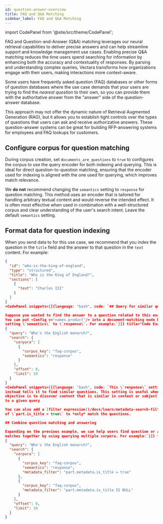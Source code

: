 ```yaml
---
id: question-answer-overview
title: FAQ and Q&A Matching
sidebar_label: FAQ and Q&A Matching
---
```



import CodePanel from '@site/src/theme/CodePanel';


FAQ and Question-and-Answer (Q&A) matching leverages our neural retrieval 
capabilities to deliver precise answers and can help streamline support 
and knowledge management use cases. Enabling precise Q&A matching reduces the 
time users spend searching for information by enhancing both the accuracy and 
contextuality of responses. By parsing and understanding complex queries, 
Vectara transforms how organizations engage with their users, making 
interactions more context-aware.

Some users have frequently asked question (FAQ) databases or other forms of 
question databases where the use case demands that your users are trying to 
find the *nearest question* to their own, so you can provide them with the 
authoritative answer from the "answer" side of the question-answer database.

This approach may not offer the dynamic nature of Retrieval Augmented 
Generation (RAG), but it allows you to establish tight controls over the 
types of questions that users can ask and receive authorizative answers. 
These question-answer systems can be great for building RFP-answering systems 
for employees and FAQ lookups for customers.

## Configure corpus for question matching

During corpus creation, set `documents_are_questions` to `true` to configures 
the corpus to use the query encoder for both indexing and querying. This is 
ideal for direct question-to-question matching, ensuring that the encoder 
used for indexing is aligned with the one used for querying, which improves 
match relevance.

We **do not** recommend changing the `semantics` setting to `response` for question 
matching. This method uses an encoder that is tailored for handling arbitrary 
textual content and would reverse the intended effect. It is often most 
effective when used in combination with a well-structured corpus and clear 
understanding of the user's search intent. Leave the default `semantics` setting.

## Format data for question indexing

When you send data to <Config v="names.product"/> for this use case, we
recommend that you index the question in the `title` field and the answer to
that question in the `text` content. For example:

```json showLineNumbers title="document.json"
{
  "id": "who-is-the-king-of-england",
  "type": "structured",
  "title": "Who is the King of England?",
  "sections": [
    {
      "text": "Charles III"
    }
  ]
}
<CodePanel snippets={[{language: "bash", code: `## Query for similar questions

Suppose you wanted to find the answer to a question related to this example.
You can put <Config v="names.product"/> into a document-matching mode by
setting \`semantics\` to \`response\`. For example:`}]} title="Code Example" layout="stacked" />json showLineNumbers title="https://api.vectara.io/v2/query"
{
  "query": "Who's the English monarch?",
  "search": {
    "corpora": [
      {
        "corpus_key": "faq-corpus",
        "semantics": "response"
      }
    ],
    "offset": 0,
    "limit": 10
  }
}
<CodePanel snippets={[{language: "bash", code: `This \`response\` setting disables <Config v="names.product"/>'s "question-answering" mode and
instead tells it to find similar questions. This setting is useful when the 
objective is to discover content that is similar in context or subject matter 
to a given query

You can also add a [filter expression](/docs/learn/metadata-search-filtering/filter-overview)
of \`part.is_title = true\` to *only* match the questions.

## Combine question matching and answering

Expanding on the previous example, we can help users find question or answer
matches together by using querying multiple corpora. For example:`}]} title="Code Example" layout="stacked" />json showLineNumbers title="https://api.vectara.io/v2/query"
{
  "query": "Who's the English monarch?",
  "search": {
    "corpora": [
      {
        "corpus_key": "faq-corpus",
        "semantics": "response",
        "metadata_filter": "part.metadata.is_title = true"
      },
      {
        "corpus_key": "faq-corpus",
        "metadata_filter": "part.metadata.is_title IS NULL"
      }
    ],
    "offset": 0,
    "limit": 10
  }
}
```
